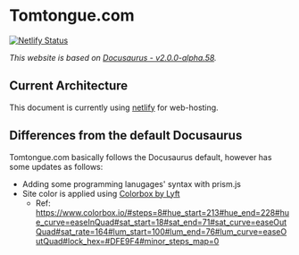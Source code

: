 # Tomtongue.com

[![Netlify Status](https://api.netlify.com/api/v1/badges/33f57cc0-096d-4d2f-b9f5-2104afa26ecf/deploy-status)](https://app.netlify.com/sites/tomtongue/deploys)

*This website is based on [Docusaurus - v2.0.0-alpha.58](https://v2.docusaurus.io/versions).*

## Current Architecture
This document is currently using [netlify](https://www.netlify.com/) for web-hosting.

## Differences from the default Docusaurus
Tomtongue.com basically follows the Docusaurus default, however has some updates as follows:
* Adding some programming lanugages' syntax with prism.js
* Site color is applied using [Colorbox by Lyft](https://www.colorbox.io/)
    * Ref: https://www.colorbox.io/#steps=8#hue_start=213#hue_end=228#hue_curve=easeInQuad#sat_start=18#sat_end=71#sat_curve=easeOutQuad#sat_rate=164#lum_start=100#lum_end=76#lum_curve=easeOutQuad#lock_hex=#DFE9F4#minor_steps_map=0
